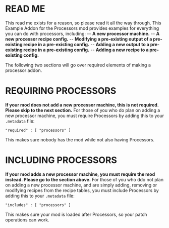 # READ ME
 This read me exists for a reason, so please read it all the way through.
 This Example Addon for the Processors mod provides examples for everything you can do with processors, including:
  -- **A new processor machine.**
  -- **A new processor recipe config.**
  -- **Modifying a pre-existing output of a pre-existing recipe in a pre-existing config.**
  -- **Adding a new output to a pre-existing recipe in a pre-existing config.**
  -- **Adding a new recipe to a pre-existing config.**
  
  The following two sections will go over required elements of making a processor addon.
# REQUIRING PROCESSORS
 **If your mod does not add a new processor machine, this is not required. Please skip to the next section.**
 For those of you who do plan on adding a new processor machine, you must require Processors by adding this to your ```.metadata``` file:
  
  ```"required" : [ "processors" ]```
  
 This makes sure nobody has the mod while not also having Processors.
# INCLUDING PROCESSORS
 **If your mod adds a new processor machine, you must require the mod instead. Please go to the section above.**
 For those of you who ddo not plan on adding a new processor machine, and are simply adding, removing or modifying recipes from the recipe tables, you must include Processors by adding this to your ```.metadata``` file:
  
  ```"includes" : [ "processors" ]```
  
 This makes sure your mod is loaded after Processors, so your patch operations can work.
